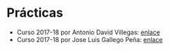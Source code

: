 # Prácticas

- Curso 2017-18 por Antonio David Villegas: [enlace](https://github.com/advy99/FP)
- Curso 2017-18 por Jose Luis Gallego Peña: [enlace](https://github.com/Dunspa/Fundamentos_Programacion_FP)
